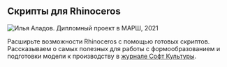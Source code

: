 ## Скрипты для Rhinoceros

![Илья Аладов. Дипломный проект в МАРШ, 2021](/img/MGG_5/1648066131_b321cover.jpg#rounded)

Расширьте возможности Rhinoceros с помощью готовых скриптов. Рассказываем о самых полезных для работы с формообразованием и подготовки модели к производству в [журнале Софт Культуры](https://softculture.cc/blog/entries/articles/skripty-dlya-rhinoceros).